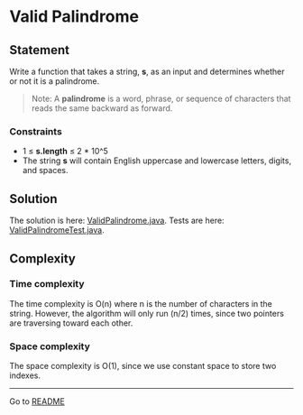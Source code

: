 # Valid Palindrome

## Statement

Write a function that takes a string, **s**, as an input and determines whether or not it is a palindrome.

> Note: A **palindrome** is a word, phrase, or sequence of characters that reads the same backward as forward.

### Constraints

- 1 ≤ **s.length** ≤ 2 * 10^5
- The string **s** will contain English uppercase and lowercase letters, digits, and spaces.

## Solution

The solution is here: [ValidPalindrome.java](../../src/main/java/com/github/akarazhev/challenge/twopointers/ValidPalindrome.java "ValidPalindrome.java").
Tests are here: [ValidPalindromeTest.java](../../src/test/java/com/github/akarazhev/challenge/twopointers/ValidPalindromeTest.java "ValidPalindromeTest.java").

## Complexity

### Time complexity

The time complexity is O(n) where n is the number of characters in the string. However, the algorithm will only run
(n/2) times, since two pointers are traversing toward each other.

### Space complexity

The space complexity is O(1), since we use constant space to store two indexes.

<hr>

Go to [README](../../README.md "README.me")